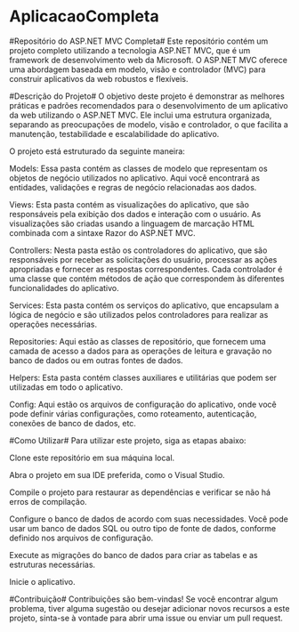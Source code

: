 # AplicacaoCompleta

#Repositório do ASP.NET MVC Completa#
Este repositório contém um projeto completo utilizando a tecnologia ASP.NET MVC, que é um framework de desenvolvimento web da Microsoft. O ASP.NET MVC oferece uma abordagem baseada em modelo, visão e controlador (MVC) para construir aplicativos da web robustos e flexíveis.

#Descrição do Projeto#
O objetivo deste projeto é demonstrar as melhores práticas e padrões recomendados para o desenvolvimento de um aplicativo da web utilizando o ASP.NET MVC. Ele inclui uma estrutura organizada, separando as preocupações de modelo, visão e controlador, o que facilita a manutenção, testabilidade e escalabilidade do aplicativo.

O projeto está estruturado da seguinte maneira:

Models: Essa pasta contém as classes de modelo que representam os objetos de negócio utilizados no aplicativo. Aqui você encontrará as entidades, validações e regras de negócio relacionadas aos dados.

Views: Esta pasta contém as visualizações do aplicativo, que são responsáveis pela exibição dos dados e interação com o usuário. As visualizações são criadas usando a linguagem de marcação HTML combinada com a sintaxe Razor do ASP.NET MVC.

Controllers: Nesta pasta estão os controladores do aplicativo, que são responsáveis por receber as solicitações do usuário, processar as ações apropriadas e fornecer as respostas correspondentes. Cada controlador é uma classe que contém métodos de ação que correspondem às diferentes funcionalidades do aplicativo.

Services: Esta pasta contém os serviços do aplicativo, que encapsulam a lógica de negócio e são utilizados pelos controladores para realizar as operações necessárias.

Repositories: Aqui estão as classes de repositório, que fornecem uma camada de acesso a dados para as operações de leitura e gravação no banco de dados ou em outras fontes de dados.

Helpers: Esta pasta contém classes auxiliares e utilitárias que podem ser utilizadas em todo o aplicativo.

Config: Aqui estão os arquivos de configuração do aplicativo, onde você pode definir várias configurações, como roteamento, autenticação, conexões de banco de dados, etc.

#Como Utilizar#
Para utilizar este projeto, siga as etapas abaixo:

Clone este repositório em sua máquina local.

Abra o projeto em sua IDE preferida, como o Visual Studio.

Compile o projeto para restaurar as dependências e verificar se não há erros de compilação.

Configure o banco de dados de acordo com suas necessidades. Você pode usar um banco de dados SQL ou outro tipo de fonte de dados, conforme definido nos arquivos de configuração.

Execute as migrações do banco de dados para criar as tabelas e as estruturas necessárias.

Inicie o aplicativo.

#Contribuição#
Contribuições são bem-vindas! Se você encontrar algum problema, tiver alguma sugestão ou desejar adicionar novos recursos a este projeto, sinta-se à vontade para abrir uma issue ou enviar um pull request.
